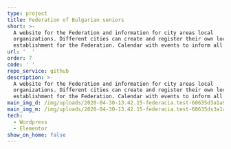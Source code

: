 ```yaml
---
type: project
title: Federation of Bulgarian seniors
short: >-
  A website for the Federation and information for city areas local
  organizations. Different cities can create and register their own local
  establishment for the Federation. Calendar with events to inform all 
url: '  '
order: 7
code: ' '
repo_service: github
description: >-
  A website for the Federation and information for city areas local
  organizations. Different cities can create and register their own local
  establishment for the Federation. Calendar with events to inform all 
main_img_d: /img/uploads/2020-04-30-13.42.15-federacia.test-60635d3a1a9d.jpg
main_img_m: /img/uploads/2020-04-30-13.42.15-federacia.test-60635ds3a1a9d.jpg
tech:
  - Wordpress
  - Elementor
show_on_home: false
---
```


